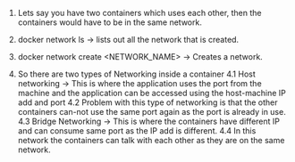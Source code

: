 1. Lets say you have two containers which uses each other, then the containers would have to be in the same network. 

2. docker network ls -> lists out all the network that is created. 

3. docker network create <NETWORK_NAME>  -> Creates a network. 

4. So there are two types of Networking inside a container
    4.1 Host networking -> This is where the application uses the port from the machine and the application can be accessed using the host-machine IP add and port
    4.2 Problem with this type of networking is that the other containers can-not use the same port again as the port is already in use. 
    4.3 Bridge Networking -> This is where the containers have different IP and can consume same port as the IP add is different. 
    4.4 In this network the containers can talk with each other as they are on the same network. 